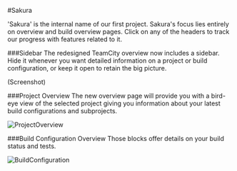 #Sakura

'Sakura' is the internal name of our first project. Sakura's focus lies entirely on 
overview and build overview pages. 
Click on any of the headers to track our progress with features related to it.

###Sidebar
The redesigned TeamCity overview now includes a sidebar. Hide it whenever you want
detailed information on a project or build configuration, or keep it open to retain 
the big picture. 

(Screenshot)

###Project Overview 
The new overview page will provide you with a bird-eye view of the selected project
giving you information about your latest build configurations and subprojects. 

![ProjectOverview](file:///Users/jetbrains/Desktop/Project%20overview%20Text/project_overview1.png)


###Build Configuration Overview
Those blocks offer details on your build status and tests.

![BuildConfiguration](file:///Users/jetbrains/Desktop/Screen%20Shot%202019-02-22%20at%2015.33.07%20copy.png)

